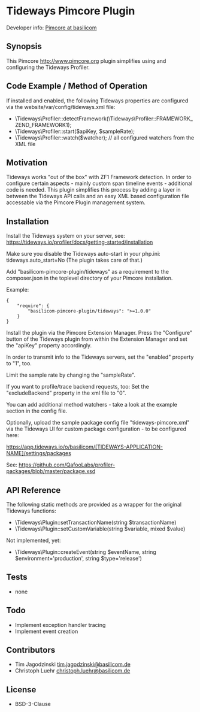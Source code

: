 Tideways Pimcore Plugin
================================================

Developer info: [Pimcore at basilicom](http://basilicom.de/en/pimcore)

## Synopsis

This Pimcore http://www.pimcore.org plugin simplifies using
and configuring the Tideways Profiler.

## Code Example / Method of Operation

If installed and enabled, the following Tideways properties
are configured via the website/var/config/tideways.xml file:

* \Tideways\Profiler::detectFramework(\Tideways\Profiler::FRAMEWORK_ZEND_FRAMEWORK1);
* \Tideways\Profiler::start($apiKey, $sampleRate);
* \Tideways\Profiler::watch($watcher); // all configured watchers from the XML file

## Motivation

Tideways works "out of the box" with ZF1 Framework detection.
In order to configure certain aspects - mainly custom span timeline
events - additional code is needed. This plugin simplifies this
process by adding a layer in between the Tideways API calls and
an easy XML based configuration file accessable via the Pimcore
Plugin management system.

## Installation

Install the Tideways system on your server, see: https://tideways.io/profiler/docs/getting-started/installation

Make sure you disable the Tideways auto-start in your php.ini: tideways.auto_start=No (The plugin takes care of that.)

Add "basilicom-pimcore-plugin/tideways" as a requirement to the
composer.json in the toplevel directory of your Pimcore installation.

Example:

    {
        "require": {
            "basilicom-pimcore-plugin/tideways": ">=1.0.0"
        }
    }
    
Install the plugin via the Pimcore Extension Manager. Press the "Configure" button of the
Tideways plugin from within the Extension Manager and set the "apiKey" property accordingly.

In order to transmit info to the Tideways servers, set the "enabled" property to "1", too.

Limit the sample rate by changing the "sampleRate".

If you want to profile/trace backend requests, too: Set the "excludeBackend" property in
the xml file to "0".
  
You can add additional method watchers - take a look at the example section in the
config file.

Optionally, upload the sample package config file "tideways-pimcore.xml" via the
Tideways UI for custom package configuration - to be configured here:  

  https://app.tideways.io/o/basilicom/[TIDEWAYS-APPLICATION-NAME]/settings/packages

See: https://github.com/QafooLabs/profiler-packages/blob/master/package.xsd

## API Reference

The following static methods are provided as a wrapper for the original
Tideways functions:
 
* \Tideways\Plugin::setTransactionName(string $transactionName)
* \Tideways\Plugin::setCustomVariable(string $variable, mixed $value)

Not implemented, yet:

* \Tideways\Plugin::createEvent(string $eventName, string $environment='production', string $type='release')

## Tests

* none

## Todo

* Implement exception handler tracing 
* Implement event creation

## Contributors

* Tim Jagodzinski <tim.jagodzinski@basilicom.de>
* Christoph Luehr <christoph.luehr@basilicom.de>

## License

* BSD-3-Clause
